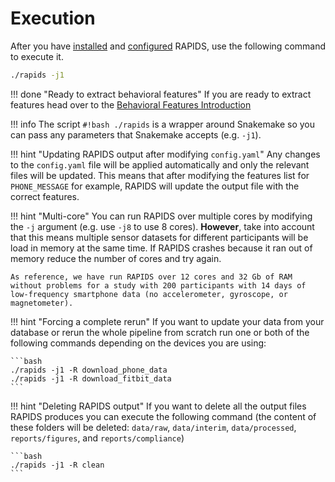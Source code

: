 # Execution

After you have [installed](../installation) and [configured](../configuration) RAPIDS, use the following command to execute it.

```bash
./rapids -j1
```

!!! done "Ready to extract behavioral features"
    If you are ready to extract features head over to the [Behavioral Features Introduction](../../features/feature-introduction/)

!!! info
    The script `#!bash ./rapids` is a wrapper around Snakemake so you can pass any parameters that Snakemake accepts (e.g. `-j1`). 
    
!!! hint "Updating RAPIDS output after modifying `config.yaml`"
    Any changes to the `config.yaml` file will be applied automatically and only the relevant files will be updated. This means that after modifying the features list for `PHONE_MESSAGE` for example, RAPIDS will update the output file with the correct features.

!!! hint "Multi-core"
    You can run RAPIDS over multiple cores by modifying the `-j` argument (e.g. use `-j8` to use 8 cores). **However**, take into account that this means multiple sensor datasets for different participants will be load in memory at the same time. If RAPIDS crashes because it ran out of memory reduce the number of cores and try again.

    As reference, we have run RAPIDS over 12 cores and 32 Gb of RAM without problems for a study with 200 participants with 14 days of low-frequency smartphone data (no accelerometer, gyroscope, or magnetometer).

!!! hint "Forcing a complete rerun"
    If you want to update your data from your database or rerun the whole pipeline from scratch run one or both of the following commands depending on the devices you are using:

    ```bash
    ./rapids -j1 -R download_phone_data
    ./rapids -j1 -R download_fitbit_data
    ```

!!! hint "Deleting RAPIDS output"
    If you  want to delete all the output files RAPIDS produces you can execute the following command (the content of these folders will be deleted: `data/raw`, `data/interim`, `data/processed`, `reports/figures`, and `reports/compliance`)

    ```bash
    ./rapids -j1 -R clean
    ```
